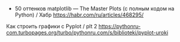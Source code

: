 - 50 оттенков matplotlib — The Master Plots (с полным кодом на Python) / Хабр
https://habr.com/ru/articles/468295/

Как строить графики с Pyplot / plt 2
https://pythonru-com.turbopages.org/turbo/pythonru.com/s/biblioteki/pyplot-uroki